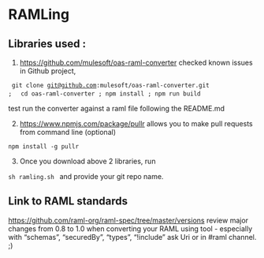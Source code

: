# RAMLing

## Libraries used :

1) https://github.com/mulesoft/oas-raml-converter 
checked known issues in Github project, 

<code> git clone git@github.com:mulesoft/oas-raml-converter.git ; </code>
<code> cd oas-raml-converter ; npm install ; npm run build </code>

test run the converter against a raml file following the README.md

2) https://www.npmjs.com/package/pullr allows you to make pull requests from command line (optional)

<code>npm install -g pullr </code>

3) Once you download above 2 libraries, run 

<code>sh ramling.sh </code> 
and provide your git repo name.


## Link to RAML standards
https://github.com/raml-org/raml-spec/tree/master/versions
review major changes from 0.8 to 1.0 when converting your RAML using tool - especially with “schemas”, “securedBy”, “types”, “!include” ask Uri or in #raml channel. ;) 

